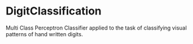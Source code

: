 # DigitClassification
Multi Class Perceptron Classifier applied to the task of classifying visual patterns of hand written digits.